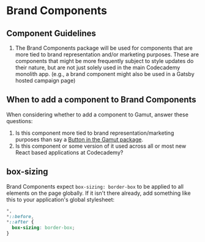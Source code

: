 # Brand Components

## Component Guidelines

1. The Brand Components package will be used for components that are more tied to brand representation and/or marketing purposes. These are components that might be more frequently subject to style updates do their nature, but are not just solely used in the main Codecademy monolith app. (e.g., a brand component might also be used in a Gatsby hosted campaign page)

## When to add a component to Brand Components

When considering whether to add a component to Gamut, answer these questions:

1. Is this component more tied to brand representation/marketing purposes than say a [Button in the Gamut package](https://github.com/Codecademy/client-modules/tree/master/packages/gamut/src/Button).
2. Is this component or some version of it used across all or most new React based applications at Codecademy?

## box-sizing

Brand Components expect `box-sizing: border-box` to be applied to all elements on the page globally. If it isn't there already, add something like this to your application's global stylesheet:

```css
*,
*::before,
*::after {
  box-sizing: border-box;
}
```
